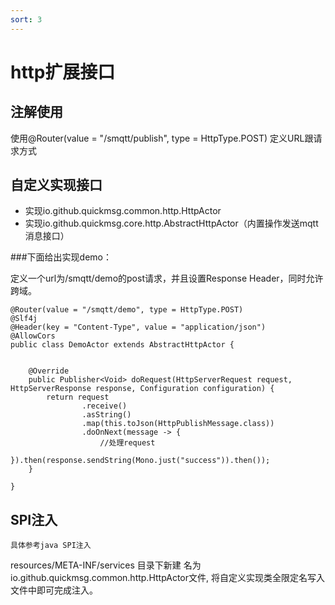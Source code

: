 ```yaml
---
sort: 3
---
```

# http扩展接口

## 注解使用

使用@Router(value = "/smqtt/publish", type = HttpType.POST) 定义URL跟请求方式
## 自定义实现接口
  - 实现io.github.quickmsg.common.http.HttpActor
  - 实现io.github.quickmsg.core.http.AbstractHttpActor（内置操作发送mqtt消息接口）
  
###下面给出实现demo：

定义一个url为/smqtt/demo的post请求，并且设置Response Header，同时允许跨域。

```
@Router(value = "/smqtt/demo", type = HttpType.POST)
@Slf4j
@Header(key = "Content-Type", value = "application/json")
@AllowCors
public class DemoActor extends AbstractHttpActor {


    @Override
    public Publisher<Void> doRequest(HttpServerRequest request, HttpServerResponse response, Configuration configuration) {
        return request
                .receive()
                .asString()
                .map(this.toJson(HttpPublishMessage.class))
                .doOnNext(message -> {
                    //处理request
                }).then(response.sendString(Mono.just("success")).then());
    }

}
```

## SPI注入
`具体参考java SPI注入`

resources/META-INF/services 目录下新建
名为io.github.quickmsg.common.http.HttpActor文件,
将自定义实现类全限定名写入文件中即可完成注入。